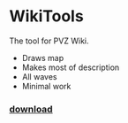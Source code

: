 # WikiTools

The tool for PVZ Wiki.

- Draws map
- Makes most of description
- All waves
- Minimal work

### [download]()